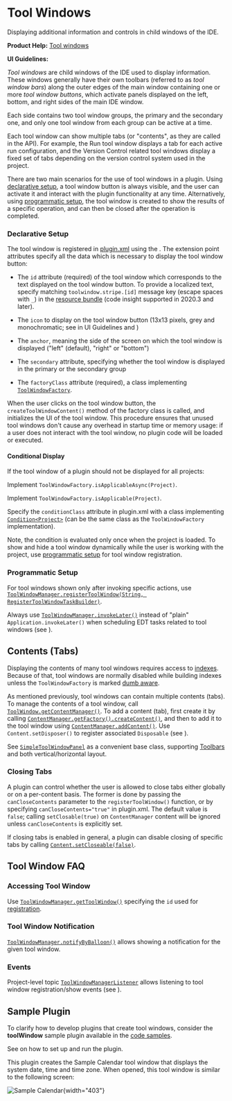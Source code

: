 <!-- Copyright 2000-2025 JetBrains s.r.o. and contributors. Use of this source code is governed by the Apache 2.0 license. -->

# Tool Windows

<link-summary>Displaying additional information and controls in child windows of the IDE.</link-summary>

<tldr>

**Product Help:** [Tool windows](https://www.jetbrains.com/help/idea/tool-windows.html)

**UI Guidelines:** [](tool_window.md)

</tldr>

_Tool windows_ are child windows of the IDE used to display information.
These windows generally have their own toolbars (referred to as _tool window bars_) along the outer edges of the main window containing one or more _tool window buttons_, which activate panels displayed on the left, bottom, and right sides of the main IDE window.

Each side contains two tool window groups, the primary and the secondary one, and only one tool window from each group can be active at a time.

Each tool window can show multiple tabs (or "contents", as they are called in the API).
For example, the <control>Run</control> tool window displays a tab for each active run configuration, and the Version Control related tool windows display a fixed set of tabs depending on the version control system used in the project.

There are two main scenarios for the use of tool windows in a plugin.
Using [declarative setup](#declarative-setup), a tool window button is always visible, and the user can activate it and interact with the plugin functionality at any time.
Alternatively, using [programmatic setup](#programmatic-setup), the tool window is created to show the results of a specific operation, and can then be closed after the operation is completed.

### Declarative Setup

The tool window is registered in <path>[plugin.xml](plugin_configuration_file.md)</path> using the <include from="snippets.topic" element-id="ep"><var name="ep" value="com.intellij.toolWindow"/></include>.
The extension point attributes specify all the data which is necessary to display the tool window button:

* The `id` attribute (required) of the tool window which corresponds to the text displayed on the tool window button.
To provide a localized text, specify matching `toolwindow.stripe.[id]` message key (escape spaces with `_`) in the [resource bundle](plugin_configuration_file.md#idea-plugin__resource-bundle) (code insight supported in 2020.3 and later).

* The `icon` to display on the tool window button (13x13 pixels, grey and monochromatic; see [](tool_window.md) in UI Guidelines and [](icons.md))

* The `anchor`, meaning the side of the screen on which the tool window is displayed ("left" (default), "right" or "bottom")

* The `secondary` attribute, specifying whether the tool window is displayed in the primary or the secondary group

* The `factoryClass` attribute (required), a class implementing [`ToolWindowFactory`](%gh-ic%/platform/platform-api/src/com/intellij/openapi/wm/ToolWindowFactory.kt).

When the user clicks on the tool window button, the `createToolWindowContent()` method of the factory class is called, and initializes the UI of the tool window.
This procedure ensures that unused tool windows don't cause any overhead in startup time or memory usage: if a user does not interact with the tool window, no plugin code will be loaded or executed.

#### Conditional Display

If the tool window of a plugin should not be displayed for all projects:

<tabs>

<tab title="2023.3 and later">

Implement `ToolWindowFactory.isApplicableAsync(Project)`.

</tab>

<tab title="2021.1 and later">

Implement `ToolWindowFactory.isApplicable(Project)`.

</tab>

<tab title="2019.3 and earlier">

Specify the `conditionClass` attribute in <path>plugin.xml</path> with a class implementing [`Condition<Project>`](%gh-ic%/platform/util/src/com/intellij/openapi/util/Condition.java) (can be the same class as the `ToolWindowFactory` implementation).

</tab>

</tabs>

Note, the condition is evaluated only once when the project is loaded.
To show and hide a tool window dynamically while the user is working with the project, use [programmatic setup](#programmatic-setup) for tool window registration.

### Programmatic Setup

For tool windows shown only after invoking specific actions, use [`ToolWindowManager.registerToolWindow(String, RegisterToolWindowTaskBuilder)`](%gh-ic%/platform/platform-api/src/com/intellij/openapi/wm/ToolWindowManager.kt).

Always use [`ToolWindowManager.invokeLater()`](%gh-ic%/platform/platform-api/src/com/intellij/openapi/wm/ToolWindowManager.kt) instead of "plain" `Application.invokeLater()` when scheduling EDT tasks related to tool windows (see [](threading_model.md)).

## Contents (Tabs)

Displaying the contents of many tool windows requires access to [indexes](indexing_and_psi_stubs.md).
Because of that, tool windows are normally disabled while building indexes unless the `ToolWindowFactory` is marked [dumb aware](indexing_and_psi_stubs.md#DumbAwareAPI).

As mentioned previously, tool windows can contain multiple contents (tabs).
To manage the contents of a tool window, call [`ToolWindow.getContentManager()`](%gh-ic%/platform/ide-core/src/com/intellij/openapi/wm/ToolWindow.java).
To add a content (tab), first create it by calling [`ContentManager.getFactory().createContent()`](%gh-ic%/platform/ide-core/src/com/intellij/ui/content/ContentManager.java), and then to add it to the tool window using [`ContentManager.addContent()`](%gh-ic%/platform/ide-core/src/com/intellij/ui/content/ContentManager.java).
Use `Content.setDisposer()` to register associated `Disposable` (see [](disposers.md)).

See [`SimpleToolWindowPanel`](%gh-ic%/platform/platform-api/src/com/intellij/openapi/ui/SimpleToolWindowPanel.java) as a convenient base class, supporting [Toolbars](action_system.md#buildingToolbarPopupMenu) and both vertical/horizontal layout.

### Closing Tabs

A plugin can control whether the user is allowed to close tabs either globally or on a per-content basis.
The former is done by passing the `canCloseContents` parameter to the `registerToolWindow()` function, or by specifying `canCloseContents="true"` in <path>plugin.xml</path>.
The default value is `false`; calling `setClosable(true)` on `ContentManager` content will be ignored unless `canCloseContents` is explicitly set.

If closing tabs is enabled in general, a plugin can disable closing of specific tabs by calling [`Content.setCloseable(false)`](%gh-ic%/platform/ide-core/src/com/intellij/ui/content/Content.java).

## Tool Window FAQ

### Accessing Tool Window

Use [`ToolWindowManager.getToolWindow()`](%gh-ic%/platform/platform-api/src/com/intellij/openapi/wm/ToolWindowManager.kt) specifying the `id` used for [registration](#declarative-setup).

### Tool Window Notification

[`ToolWindowManager.notifyByBalloon()`](%gh-ic%/platform/platform-api/src/com/intellij/openapi/wm/ToolWindowManager.kt) allows showing a notification for the given tool window.

### Events

Project-level topic [`ToolWindowManagerListener`](%gh-ic%/platform/platform-impl/src/com/intellij/openapi/wm/ex/ToolWindowManagerListener.java) allows listening to tool window registration/show events (see [](plugin_listeners.md)).

## Sample Plugin

To clarify how to develop plugins that create tool windows, consider the **toolWindow** sample plugin available in the [code samples](%gh-sdk-samples-master%/tool_window).

See [](code_samples.md) on how to set up and run the plugin.

This plugin creates the <control>Sample Calendar</control> tool window that displays the system date, time and time zone.
When opened, this tool window is similar to the following screen:

![Sample Calendar](sample_calendar.png){width="403"}
